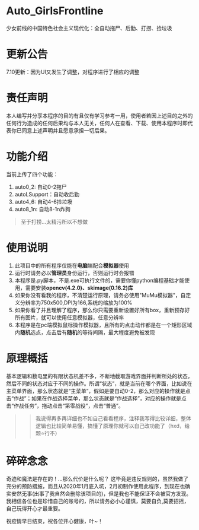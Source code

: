 # Auto_GirlsFrontline
少女前线的中国特色社会主义现代化：全自动拖尸、后勤、打捞、捡垃圾

# 更新公告
7.10更新：因为UI又发生了调整，对程序进行了相应的调整

# 责任声明
本人编写并分享本程序的目的有且仅有学习参考一用，使用者若因上述目的之外的任何行为造成的任何后果均与本人无关，任何人在查看、下载、使用本程序时即代表你已同意上述声明并且愿意承担一切后果。

# 功能介绍
当前上传了四个功能：
1. auto0_2: 自动0-2拖尸
2. autoLSupport：自动收后勤
3. auto4_6: 自动4-6捡垃圾
4. auto8_1n: 自动8-1n炸狗
>至于打捞...太精污所以不想做


# 使用说明
1. 此项目中的所有程序仅能在**电脑**端配合**模拟器**使用 
2. 运行时请务必以**管理员**身份运行，否则运行时会报错
3. 本程序是.py脚本，不是.exe可执行文件的，需要你懂python编程基础才能使用，需要安装**opencv(4.2.0)、skimage(0.16.2)库**
4. 如果你没有看我的程序，不清楚运行原理，请务必使用"MuMu模拟器"，自定义分辨率为750x500,DPI为166,系统的缩放为100%
5. 如果你看了并且理解了程序，那么你只需要重新设置好所有box，重新预存好所有图片，就可以使用任意模拟器，任意分辨率
6. 本程序是在pc端模拟鼠标操作模拟器，且所有的点击动作都是在一个矩形区域内**随机**选点，点击后有**随机**的等待间隔，最大程度避免被发现


# 原理概括
基本逻辑和数电里的有限状态机差不多，不断地截取游戏界面并判断所处的状态，然后不同的状态对应于不同的操作。所谓“状态”，就是当前在哪个界面，比如说在主菜单界面，那么状态就是“主菜单”，假如是要自动0-2，那么对应的操作就是点击“作战”；如果在作战选择菜单，那么状态就是“作战选择”，对应的操作就是点击“作战任务”，拖动点击“第零战役”，点击“普通”。
>> 我说得再多再详细也不如自己看看程序，注释我写得比较详细，整体逻辑也比较简单易懂，搞懂了原理你就可以自己改功能了（hxd，给颗⭐行不）

# 碎碎念念
奇迹和魔法是存在的！...那么代价是什么呢？
这毕竟是违反规则的，虽然我做了充分的预防措施，而且从2020年1月底入坑，2月初制作使用此程序，到现在也确实安然无事(出事了我自然会删除该项目的)，但是我也不能保证不会被官方发现。我相信各位也是珍惜自己的账号的，所以请务必小心谨慎，莫要自负,莫要招摇，自己玩得开心才最重要。

祝疫情早日结束，祝各位开心健康，叶~！
